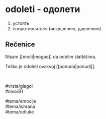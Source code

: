 # odoleti - одолети

1. устоять  
2. сопротивляться (искушению, давлению)

## Rečenice

Nisam [[moći|mogao]] da odolim slatkišima.

Teško je odoleti ovakvoj [[ponuda|ponudi]].

<br>

#vrsta/glagol  
#nivo/B1  

#tema/emocije  
#tema/ishrana  
#tema/odluke  
